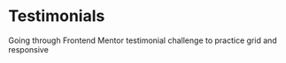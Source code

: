 # Testimonials
 Going through Frontend Mentor testimonial challenge to practice grid and responsive
